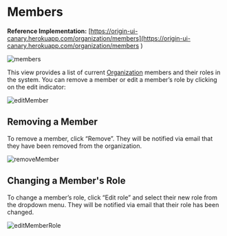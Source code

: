 # Members
**Reference Implementation:** [https://origin-ui-canary.herokuapp.com/organization/members](https://origin-ui-canary.herokuapp.com/organization/members )

![members](images/organization/organization-members.png)

This view provides a list of current [Organization](../user-guide-glossary.md#organization) members and their roles in the system. You can remove a member or edit a member’s role by clicking on the edit indicator:

![editMember](images/organization/organization-memberellipses.png)

## Removing a Member  

To remove a member, click “Remove”. They will be notified via email that they have been removed from the organization.  

![removeMember](images/organization/organization-removemember.png)

## Changing a Member's Role

To change a member’s role, click “Edit role” and select their new role from the dropdown menu. They will be notified via email that their role has been changed. 

![editMemberRole](images/organization/organization-editmember.png)

